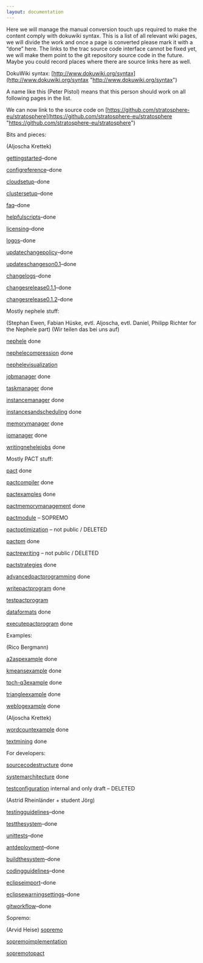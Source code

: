 ```yaml
---
layout: documentation
---
```

Here we will manage the manual conversion touch ups required to make the
content comply with dokuwiki syntax. This is a list of all relevant wiki
pages, we will divide the work and once a page is converted please mark
it with a “done” here. The links to the trac source code interface
cannot be fixed yet, we will make them point to the git repository
source code in the future. Maybe you could record places where there are
source links here as well.

DokuWiki syntax:
[http://www.dokuwiki.org/syntax](http://www.dokuwiki.org/syntax "http://www.dokuwiki.org/syntax")

A name like this (Peter Pistol) means that this person should work on
all following pages in the list.

We can now link to the source code on
[https://github.com/stratosphere-eu/stratosphere](https://github.com/stratosphere-eu/stratosphere "https://github.com/stratosphere-eu/stratosphere")

Bits and pieces:

(Aljoscha Krettek)

[gettingstarted](gettingstarted.html "gettingstarted")–done  

[configreference](configreference.html "configreference")–done  

[cloudsetup](cloudsetup.html "cloudsetup")–done  

[clustersetup](clustersetup.html "clustersetup")–done  

[faq](faq.html "faq")–done  

[helpfulscripts](helpfulscripts.html "helpfulscripts")–done  

[licensing](licensing.html "licensing")–done  

[logos](logos.html "logos")–done  

[updatechangepolicy](updatechangepolicy.html "updatechangepolicy")–done  

[updateschangeson0.1](updateschangeson0.1.html "updateschangeson0.1")–done  

[changelogs](changelogs.html "changelogs")–done  

[changesrelease0.1.1](changesrelease0.1.1.html "changesrelease0.1.1")–done  

[changesrelease0.1.2](changesrelease0.1.2.html "changesrelease0.1.2")–done  

Mostly nephele stuff:

(Stephan Ewen, Fabian Hüske, evtl. Aljoscha, evtl. Daniel, Philipp
Richter for the Nephele part) (Wir teilen das bei uns auf)

[nephele](nephele.html "nephele")
done  

[nephelecompression](nephelecompression.html "nephelecompression")
done  

[nephelevisualization](nephelevisualization.html "nephelevisualization")  

[jobmanager](jobmanager.html "jobmanager")
done  

[taskmanager](taskmanager.html "taskmanager")
done  

[instancemanager](instancemanager.html "instancemanager")
done  

[instancesandscheduling](instancesandscheduling.html "instancesandscheduling")
done  

[memorymanager](memorymanager.html "memorymanager")
done  

[iomanager](iomanager.html "iomanager")
done  

[writingnehelejobs](writingnehelejobs.html "writingnehelejobs")
done  

Mostly PACT stuff:

[pact](pact.html "pact")
done  

[pactcompiler](pactcompiler.html "pactcompiler")
done  

[pactexamples](pactexamples.html "pactexamples")
done  

[pactmemorymanagement](pactmemorymanagement.html "pactmemorymanagement")
done  

[pactmodule](pactmodule.html "pactmodule")
– SOPREMO   

[pactoptimization](pactoptimization "pactoptimization")
– not public / DELETED  

[pactpm](pactpm.html "pactpm")
done  

[pactrewriting](pactrewriting "pactrewriting")
– not public / DELETED  

[pactstrategies](pactstrategies.html "pactstrategies")
done  

[advancedpactprogramming](advancedpactprogramming.html "advancedpactprogramming")
done  

[writepactprogram](writepactprogram.html "writepactprogram")
done  

[testpactprogram](testpactprogram.html "testpactprogram")  

[dataformats](dataformats.html "dataformats")
done  

[executepactprogram](executepactprogram.html "executepactprogram")
done  

Examples:

(Rico Bergmann)

[a2aspexample](a2aspexample.html "a2aspexample")
done  

[kmeansexample](kmeansexample.html "kmeansexample")
done  

[tpch-q3example](tpch-q3example.html "tpch-q3example")
done  

[triangleexample](triangleexample.html "triangleexample")
done  

[weblogexample](weblogexample.html "weblogexample")
done  

(Aljoscha Krettek)

[wordcountexample](wordcountexample.html "wordcountexample")
done  

[textmining](textmining.html "textmining")
done  

For developers:

[sourcecodestructure](sourcecodestructure.html "sourcecodestructure")
done  

[systemarchitecture](systemarchitecture.html "systemarchitecture")
done  

[testconfiguration](testconfiguration "testconfiguration")
internal and only draft – DELETED  

(Astrid Rheinländer + student Jörg)

[testingguidelines](testingguidelines.html "testingguidelines")–done  

[testthesystem](testthesystem.html "testthesystem")–done  

[unittests](unittests.html "unittests")–done  

[antdeployment](antdeployment.html "antdeployment")–done  

[buildthesystem](buildthesystem.html "buildthesystem")–done  

[codingguidelines](codingguidelines.html "codingguidelines")–done  

[eclipseimport](eclipseimport.html "eclipseimport")–done  

[eclipsewarningsettings](eclipsewarningsettings.html "eclipsewarningsettings")–done  

[gitworkflow](gitworkflow.html "gitworkflow")–done  

Sopremo:

(Arvid Heise)
[sopremo](sopremo.html "sopremo")  

[sopremoimplementation](sopremoimplementation.html "sopremoimplementation")  

[sopremotopact](sopremotopact.html "sopremotopact")  

